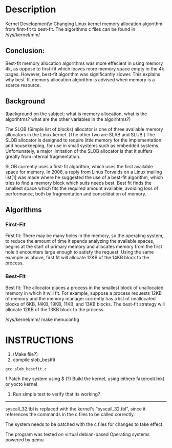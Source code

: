 # Description
Kernel Development\n
Changing Linux kernel memory allocation algorithm from first-fit to best-fit.
The algorithms c files can be found in /sys/kernel/mm/

## Conclusion:
Best-fit memory allocation algorithms was more effecient in using memory 4k, as oppose to first-fit which leaves more memory space empty in the 4k pages. However, best-fit algorithm was significantly slower. This explains why best-fit memory allocation algorithm is advised when memory is a scarce resource. 

## Background 
(background on the subject: what is memory allocation, what is the algorihtms? what are the other variables in the algoirhtms?)

The SLOB (Simple list of blocks) allocator is one of three available memory allocators in the Linux kernel. (The other two are SLAB and SLUB.) The SLOB allocator is designed to require little memory for the implementation and housekeeping, for use in small systems such as embedded systems. Unfortunately, a major limitation of the SLOB allocator is that it suffers greatly from internal fragmentation.

SLOB currently uses a first-fit algorithm, which uses the first available space for memory. In 2008, a reply from Linus Torvalds on a Linux mailing list[1] was made where he suggested the use of a best-fit algorithm, which tries to find a memory block which suits needs best. Best fit finds the smallest space which fits the required amount available, avoiding loss of performance, both by fragmentation and consolidation of memory.

## Algorithms 
### First-Fit
First fit: There may be many holes in the memory, so the operating system, to reduce the amount of time it spends analyzing the available spaces, begins at the start of primary memory and allocates memory from the first hole it encounters large enough to satisfy the request. Using the same example as above, first fit will allocate 12KB of the 14KB block to the process.
### Best-Fit 
Best fit: The allocator places a process in the smallest block of unallocated memory in which it will fit. For example, suppose a process requests 12KB of memory and the memory manager currently has a list of unallocated blocks of 6KB, 14KB, 19KB, 11KB, and 13KB blocks. The best-fit strategy will allocate 12KB of the 13KB block to the process.


/sys/kernel/mm/
make menuconfig

# INSTRUCTIONS
1. (Make file?)
1. compile slob_bestfit
```
gcc slob_bestfit.c
```
1.Patch they system using $ (?)
Build the kernel, using eithere fakeroot(link) or yocto kernel

1. Run simple test to verify that its working?




------------


syscall_32.tbl is replaced with the kernel's "syscall_32.tbl", since it references the commands in the c files to be called correctly.  

The system needs to be patched with the c files for changes to take effect.

The program was tested on virtual debian-based Operating systems powered by qemu. 

